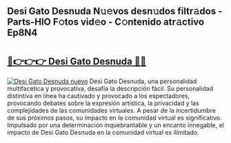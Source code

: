 ## Desi Gato Desnuda N𝚞𝚎vos desn𝚞dos filtr𝚊dos - Parts-HlO F𝚘tos vid𝚎o - C𝚘ntenido atr𝚊ctivo Ep8N4

# <h2><a href="http://mba6p3.tromn.icu/?c=Desi+Gato+Desnuda">🔗👉👉👉 Desi Gato Desnuda 🔗🔗</a></h2>

[![Desi Gato Desnuda nuevo](https://i.imgur.com/pEAQMta.gif)](http://mba6p3.tromn.icu/?c=Desi+Gato+Desnuda)
Desi Gato Desnuda, una personalidad multifacética y provocativa, desafía la descripción fácil. Su personalidad distintiva en línea ha cautivado y provocado a los espectadores, provocando debates sobre la expresión artística, la privacidad y las complejidades de las comunidades virtuales. A pesar de la incertidumbre de sus próximos pasos, su impacto en la comunidad virtual es significativo. Impulsado por una determinación inquebrantable y un encanto innegable, el impacto de Desi Gato Desnuda en la comunidad virtual es ilimitado.
